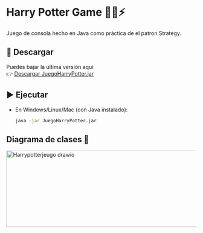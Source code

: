 # Harry Potter Game 🧙‍♂️⚡

Juego de consola hecho en Java como práctica de el patron Strategy.

## 🚀 Descargar
Puedes bajar la última versión aquí:  
👉 [Descargar JuegoHarryPotter.jar](https://github.com/SebasAcvdo/Harry-Potter-Game/releases/latest/download/JuegoHarryPotter.jar)

## ▶️ Ejecutar
- En Windows/Linux/Mac (con Java instalado):
  ```bash
  java -jar JuegoHarryPotter.jar
## Diagrama de clases 🥸

<img width="1071" height="202" alt="Harrypotterjeugo drawio" src="https://github.com/user-attachments/assets/28163180-014e-424c-8054-c1525732c33f" />

